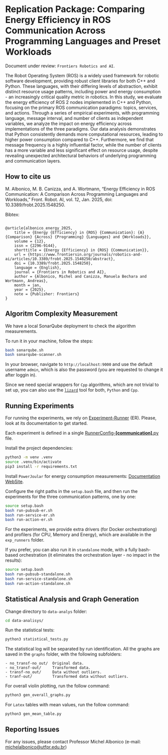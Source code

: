# Replication Package: Comparing Energy Efficiency in ROS Communication Across Programming Languages and Preset Workloads
Document under review: `Frontiers Robotics and AI`.


The Robot Operating System (ROS) is a widely used framework for robotic software development, providing robust client libraries for both C++ and Python. These languages, with their differing levels of abstraction, exhibit distinct resource usage patterns, including power and energy consumption - an increasingly critical quality metric in robotics. In this study, we evaluate the energy efficiency of ROS 2 nodes implemented in C++ and Python, focusing on the primary ROS communication paradigms: topics, services, and actions. Through a series of empirical experiments, with programming language, message interval, and number of clients as independent variables, we analyze the impact on energy efficiency across implementations of the three paradigms. Our data analysis demonstrates that Python consistently demands more computational resources, leading to higher power consumption compared to C++. Furthermore, we find that message frequency is a highly influential factor, while the number of clients has a more variable and less significant effect on resource usage, despite revealing unexpected architectural behaviors of underlying programming and communication layers.


## How to cite us

M. Albonico, M. B. Canizza, and A. Wortmann, “Energy Efficiency in ROS Communication: A Comparison Across Programming Languages and Workloads,” Front. Robot. AI, vol. 12, Jan. 2025, doi: 10.3389/frobt.2025.1548250.

Bibtex:
```

@article{albonico_energy_2025,
	title = {Energy {Efficiency} in {ROS} {Communication}: {A} {Comparison} {Across} {Programming} {Languages} and {Workloads}},
	volume = {12},
	issn = {2296-9144},
	shorttitle = {Energy {Efficiency} in {ROS} {Communication}},
	url = {https://www.frontiersin.org/journals/robotics-and-ai/articles/10.3389/frobt.2025.1548250/abstract},
	doi = {10.3389/frobt.2025.1548250},
	language = {English},
	journal = {Frontiers in Robotics and AI},
	author = {Albonico, Michel and Canizza, Manuela Bechara and Wortmann, Andreas},
	month = jan,
	year = {2025},
	note = {Publisher: Frontiers}
}
```


## Algoritm Complexity Measurement

We have a local SonarQube deployment to check the algorithm measurements.

To run it in your machine, follow the steps:

```bash
bash sonarqube.sh
bash sonarqube-scanner.sh
```

In your browser, navigate to `http://localhost:9000` and use the default username `admin`, which is also the password (you are requested to change it after loggin in).

Since we need special wrappers for `Cpp` algorithms, which are not trivial to set up, you can also use the [`lizard`](https://ascl.net/1906.011) tool for both, `Python` and `Cpp`.

## Running Experiments

For running the experiments, we rely on [Experiment-Runner](https://github.com/S2-group/experiment-runner) (ER). Please, look at its documentation to get started.

Each experiment is defined in a single [RunnerConfig-**\[communication\]**.py](./exp_runners/) file.

Install the project dependencies:

```bash
python3 -m venv .venv
source .venv/bin/activate
pip3 install -r requirements.txt
```

Install `PowerJoular` for energy consumption measurements: [Documentation WebSite](https://joular.github.io/powerjoular/guide/installation.html).

Configure the right paths in the `setup.bash` file, and then run the experiments for the three communication patterns, one by one:

```bash
source setup.bash
bash run-pubsub-er.sh
bash run-service-er.sh
bash run-action-er.sh
```

For the experiments, we provide extra drivers (for Docker orchestrationg) and profilers (for CPU, Memory and Energy), which are available in the `exp_runners` folder.

If you prefer, you can also run it in `standalone` mode, with a fully bash-based orchestration (it eliminates the orchestration layer - no impact in the results):

```bash
source setup.bash
bash run-pubsub-standalone.sh
bash run-service-standalone.sh
bash run-action-standalone.sh
```

## Statistical Analysis and Graph Generation

Change directory to `data-analys` folder:

```bash
cd data-analisys/
```

Run the statistical tests:
```bash
python3 statistical_tests.py
```

The statistical log will be separated by run identification. All the graphs are saved in the `graphs` folder, with the following subfolders:

```
- no_transf-no_out/  Original data.
- no_transf-out/     Transformed data.
- transf-no_out/     Data without outliers.
- tranf-out/         Transformed data without outliers.
```

For overall violin plotting, run the follow command:
```bash
python3 gen_overall_graphs.py
```

For `Latex` tables with mean values, run the follow command:
```bash
python3 gen_mean_table.py
```

## Reporting Issues

For any issues, please contact Professor Michel Albonico (e-mail: [michelalbonico@utfpr.edu.br](mailto:michelalbonico@utfpr.edu.br))
